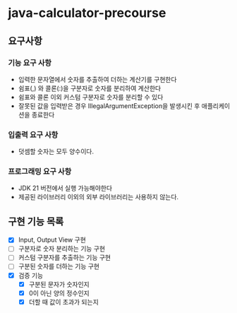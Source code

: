 # java-calculator-precourse

## 요구사항

### 기능 요구 사항
- 입력한 문자열에서 숫자를 추출하여 더하는 계산기를 구현한다
- 쉼표(,) 와 콜론(:)을 구분자로 숫자를 분리하여 계산한다
- 쉼표와 콜론 이외 커스텀 구분자로 숫자를 분리할 수 있다
- 잘못된 값을 입력받은 경우 IllegalArgumentException을 발생시킨 후 애플리케이션을 종료한다

### 입출력 요구 사항
- 덧셈할 숫자는 모두 양수이다.

### 프로그래밍 요구 사항
- JDK 21 버전에서 실행 가능해야한다
- 제공된 라이브러리 이외의 외부 라이브러리는 사용하지 않는다.

## 구현 기능 목록
- [x] Input, Output View 구현
- [ ] 구분자로 숫자 분리하는 기능 구현
- [ ] 커스텀 구분자를 추출하는 기능 구현
- [ ] 구분된 숫자를 더하는 기능 구현
- [x] 검증 기능
  - [x] 구분된 문자가 숫자인지
  - [x] 0이 아닌 양의 정수인지
  - [x] 더할 때 값이 초과가 되는지
